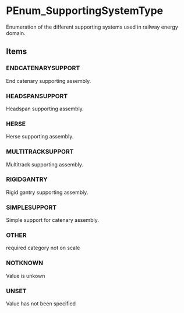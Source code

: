 # PEnum_SupportingSystemType

Enumeration of the different supporting systems used in railway energy domain.
<!-- end of short definition -->


## Items

### ENDCATENARYSUPPORT
End catenary supporting assembly.

### HEADSPANSUPPORT
Headspan supporting assembly.

### HERSE
Herse supporting assembly.

### MULTITRACKSUPPORT
Multitrack supporting assembly.

### RIGIDGANTRY
Rigid gantry supporting assembly.

### SIMPLESUPPORT
Simple support for catenary assembly.

### OTHER
required category not on scale

### NOTKNOWN
Value is unkown

### UNSET
Value has not been specified

